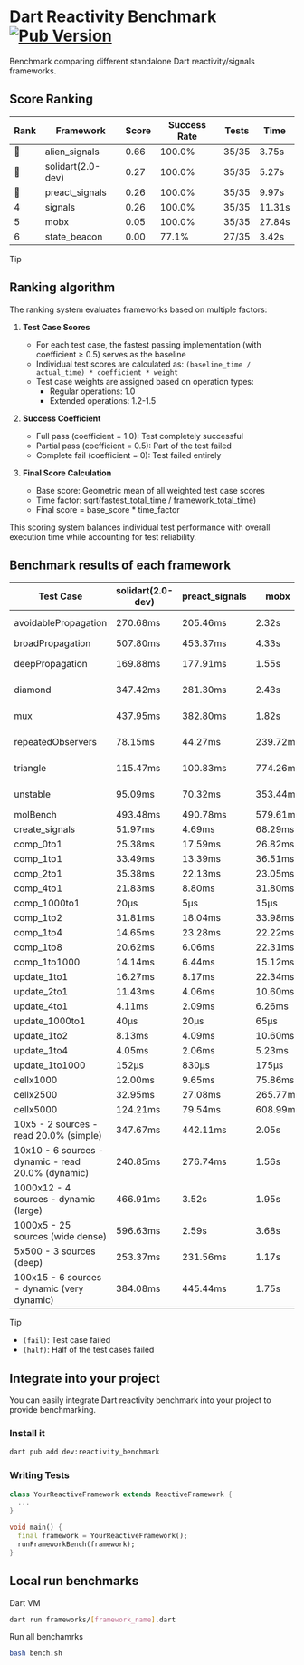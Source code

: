 # Dart Reactivity Benchmark [![Pub Version](https://img.shields.io/pub/v/reactivity_benchmark)](https://pub.dev/packages/reactivity_benchmark)

Benchmark comparing different standalone Dart reactivity/signals frameworks.

## Score Ranking

<!-- ranking start -->
| Rank | Framework | Score | Success Rate | Tests | Time |
|------|-----------|-------|--------------|-------|------|
| 🥇 | alien_signals | 0.66 | 100.0% | 35/35 | 3.75s |
| 🥈 | solidart(2.0-dev) | 0.27 | 100.0% | 35/35 | 5.27s |
| 🥉 | preact_signals | 0.26 | 100.0% | 35/35 | 9.97s |
| 4 | signals | 0.26 | 100.0% | 35/35 | 11.31s |
| 5 | mobx | 0.05 | 100.0% | 35/35 | 27.84s |
| 6 | state_beacon | 0.00 | 77.1% | 27/35 | 3.42s |

<!-- ranking end -->

> [!TIP]
> ## Ranking algorithm
>
> The ranking system evaluates frameworks based on multiple factors:
>
> 1. **Test Case Scores**
>    - For each test case, the fastest passing implementation (with coefficient ≥ 0.5) serves as the baseline
>    - Individual test scores are calculated as: `(baseline_time / actual_time) * coefficient * weight`
>    - Test case weights are assigned based on operation types:
>      - Regular operations: 1.0
>      - Extended operations: 1.2-1.5
>
> 2. **Success Coefficient**
>    - Full pass (coefficient = 1.0): Test completely successful
>    - Partial pass (coefficient = 0.5): Part of the test failed
>    - Complete fail (coefficient = 0): Test failed entirely
>
> 3. **Final Score Calculation**
>    - Base score: Geometric mean of all weighted test case scores
>    - Time factor: sqrt(fastest_total_time / framework_total_time)
>    - Final score = base_score * time_factor
>
> This scoring system balances individual test performance with overall execution time while accounting for test reliability.

## Benchmark results of each framework

<!-- test-case start -->
| Test Case | solidart(2.0-dev) | preact_signals | mobx | alien_signals | signals | state_beacon |
|---|---|---|---|---|---|---|
| avoidablePropagation | 270.68ms | 205.46ms | 2.32s | 187.11ms | 211.55ms | 148.76ms (fail) |
| broadPropagation | 507.80ms | 453.37ms | 4.33s | 360.54ms | 460.60ms | 5.96ms (fail) |
| deepPropagation | 169.88ms | 177.91ms | 1.55s | 126.86ms | 174.54ms | 139.62ms (fail) |
| diamond | 347.42ms | 281.30ms | 2.43s | 241.78ms | 292.13ms | 180.03ms (fail) |
| mux | 437.95ms | 382.80ms | 1.82s | 374.55ms | 409.07ms | 190.42ms (fail) |
| repeatedObservers | 78.15ms | 44.27ms | 239.72ms | 46.36ms | 45.72ms | 53.47ms (fail) |
| triangle | 115.47ms | 100.83ms | 774.26ms | 86.53ms | 103.78ms | 77.03ms (fail) |
| unstable | 95.09ms | 70.32ms | 353.44ms | 61.34ms | 73.51ms | 338.30ms (fail) |
| molBench | 493.48ms | 490.78ms | 579.61ms | 492.15ms | 490.43ms | 1.41ms |
| create_signals | 51.97ms | 4.69ms | 68.29ms | 27.35ms | 25.86ms | 70.59ms |
| comp_0to1 | 25.38ms | 17.59ms | 26.82ms | 8.02ms | 11.60ms | 57.48ms |
| comp_1to1 | 33.49ms | 13.39ms | 36.51ms | 4.27ms | 19.12ms | 54.91ms |
| comp_2to1 | 35.38ms | 22.13ms | 23.05ms | 2.33ms | 17.51ms | 37.16ms |
| comp_4to1 | 21.83ms | 8.80ms | 31.80ms | 7.77ms | 2.01ms | 16.54ms |
| comp_1000to1 | 20μs | 5μs | 15μs | 4μs | 5μs | 41μs |
| comp_1to2 | 31.81ms | 18.04ms | 33.98ms | 27.08ms | 14.41ms | 47.18ms |
| comp_1to4 | 14.65ms | 23.28ms | 22.22ms | 5.72ms | 13.78ms | 43.95ms |
| comp_1to8 | 20.62ms | 6.06ms | 22.31ms | 6.01ms | 6.57ms | 43.57ms |
| comp_1to1000 | 14.14ms | 6.44ms | 15.12ms | 3.25ms | 4.54ms | 39.05ms |
| update_1to1 | 16.27ms | 8.17ms | 22.34ms | 9.64ms | 9.30ms | 5.90ms |
| update_2to1 | 11.43ms | 4.06ms | 10.60ms | 4.98ms | 5.31ms | 2.92ms |
| update_4to1 | 4.11ms | 2.09ms | 6.26ms | 2.75ms | 2.33ms | 1.49ms |
| update_1000to1 | 40μs | 20μs | 65μs | 10μs | 23μs | 15μs |
| update_1to2 | 8.13ms | 4.09ms | 10.60ms | 5.46ms | 4.89ms | 2.96ms |
| update_1to4 | 4.05ms | 2.06ms | 5.23ms | 2.42ms | 2.33ms | 1.49ms |
| update_1to1000 | 152μs | 830μs | 175μs | 47μs | 44μs | 388μs |
| cellx1000 | 12.00ms | 9.65ms | 75.86ms | 7.84ms | 9.50ms | 5.29ms |
| cellx2500 | 32.95ms | 27.08ms | 265.77ms | 20.59ms | 33.34ms | 26.33ms |
| cellx5000 | 124.21ms | 79.54ms | 608.99ms | 52.47ms | 71.71ms | 70.75ms |
| 10x5 - 2 sources - read 20.0% (simple) | 347.67ms | 442.11ms | 2.05s | 235.17ms | 505.43ms | 238.83ms |
| 10x10 - 6 sources - dynamic - read 20.0% (dynamic) | 240.85ms | 276.74ms | 1.56s | 177.47ms | 277.72ms | 199.11ms |
| 1000x12 - 4 sources - dynamic (large) | 466.91ms | 3.52s | 1.95s | 287.88ms | 3.75s | 349.19ms |
| 1000x5 - 25 sources (wide dense) | 596.63ms | 2.59s | 3.68s | 412.00ms | 3.56s | 503.21ms |
| 5x500 - 3 sources (deep) | 253.37ms | 231.56ms | 1.17s | 193.56ms | 226.03ms | 207.54ms |
| 100x15 - 6 sources - dynamic (very dynamic) | 384.08ms | 445.44ms | 1.75s | 265.99ms | 478.88ms | 257.04ms |

<!-- test-case end -->

> [!TIP]
> - `(fail)`: Test case failed
> - `(half)`: Half of the test cases failed

## Integrate into your project

You can easily integrate Dart reactivity benchmark into your project to provide benchmarking.

### Install it

```bash
dart pub add dev:reactivity_benchmark
```

### Writing Tests

```dart
class YourReactiveFramework extends ReactiveFramework {
  ...
}

void main() {
  final framework = YourReactiveFramework();
  runFrameworkBench(framework);
}
```

## Local run benchmarks

Dart VM
```bash
dart run frameworks/[framework_name].dart
```

Run all benchamrks
```bash
bash bench.sh
```
